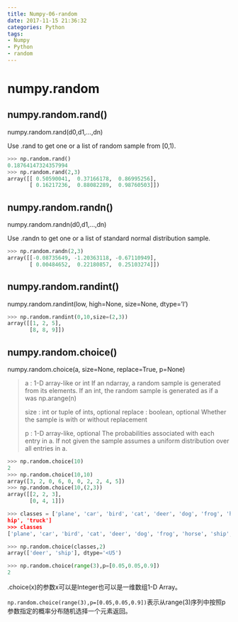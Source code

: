 ```yaml
---
title: Numpy-06-random
date: 2017-11-15 21:36:32
categories: Python
tags:
- Numpy
- Python
- random
---
```


# numpy.random

## numpy.random.rand()

numpy.random.rand(d0,d1,…,dn)

Use .rand to get one or a list of random sample from [0,1).

```python
>>> np.random.rand()
0.18764147324357994
>>> np.random.rand(2,3)
array([[ 0.50590041,  0.37166178,  0.86995256],
       [ 0.16217236,  0.88082289,  0.98760503]])
```

## numpy.random.randn()

numpy.random.randn(d0,d1,…,dn)

Use .randn to get one or a list of standard normal distribution sample.

```python
>>> np.random.randn(2,3)
array([[-0.08735649, -1.20363118, -0.67110949],
       [ 0.00484652,  0.22180857,  0.25103274]])
```

## numpy.random.randint()

numpy.random.randint(low, high=None, size=None, dtype=’l’)

```python
>>> np.random.randint(0,10,size=(2,3))
array([[1, 2, 5],
       [8, 8, 9]])
```

## numpy.random.choice()

numpy.random.choice(a, size=None, replace=True, p=None)

> a : 1-D array-like or int If an ndarray, a random sample is generated from its elements.  If an int, the random sample is generated as if a was np.arange(n) 
>
> size : int or tuple of ints, optional  replace : boolean, optional Whether the sample is with or without replacement
>
> p : 1-D array-like, optional The probabilities associated with each entry in a. If not given the sample assumes a uniform distribution over all entries in a. 

```python
>>> np.random.choice(10)
2
>>> np.random.choice(10,10)
array([3, 2, 0, 6, 0, 0, 2, 2, 4, 5])
>>> np.random.choice(10,(2,3))
array([[2, 2, 3],
       [0, 4, 1]])

>>> classes = ['plane', 'car', 'bird', 'cat', 'deer', 'dog', 'frog', 'horse', 's
hip', 'truck']
>>> classes
['plane', 'car', 'bird', 'cat', 'deer', 'dog', 'frog', 'horse', 'ship', 'truck']

>>> np.random.choice(classes,2)
array(['deer', 'ship'], dtype='<U5')

>>> np.random.choice(range(3),p=[0.05,0.05,0.9])
2
```

.choice(x)的参数x可以是Integer也可以是一维数组1-D Array。

`np.random.choice(range(3),p=[0.05,0.05,0.9])`表示从range(3)序列中按照p参数指定的概率分布随机选择一个元素返回。